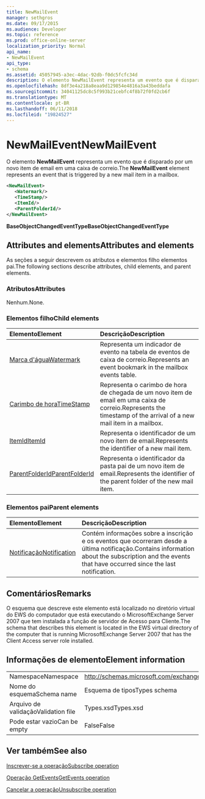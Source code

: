 ```yaml
---
title: NewMailEvent
manager: sethgros
ms.date: 09/17/2015
ms.audience: Developer
ms.topic: reference
ms.prod: office-online-server
localization_priority: Normal
api_name:
- NewMailEvent
api_type:
- schema
ms.assetid: 45057945-a3ec-4dac-92db-f0dc5fcfc34d
description: O elemento NewMailEvent representa um evento que é disparado por um novo item de email em uma caixa de correio.
ms.openlocfilehash: 8df3e4a218a8eaa9d129854e4816a3a43beddafa
ms.sourcegitcommit: 34041125dc8c5f993b21cebfc4f8b72f0fd2cb6f
ms.translationtype: MT
ms.contentlocale: pt-BR
ms.lasthandoff: 06/11/2018
ms.locfileid: "19824527"
---
```

# <a name="newmailevent"></a><span data-ttu-id="7ae27-103">NewMailEvent</span><span class="sxs-lookup"><span data-stu-id="7ae27-103">NewMailEvent</span></span>

<span data-ttu-id="7ae27-104">O elemento **NewMailEvent** representa um evento que é disparado por um novo item de email em uma caixa de correio.</span><span class="sxs-lookup"><span data-stu-id="7ae27-104">The **NewMailEvent** element represents an event that is triggered by a new mail item in a mailbox.</span></span> 
  
```xml
<NewMailEvent>
   <Watermark/>
   <TimeStamp/>
   <ItemId/>
   <ParentFolderId/>
</NewMailEvent>
```

 <span data-ttu-id="7ae27-105">**BaseObjectChangedEventType**</span><span class="sxs-lookup"><span data-stu-id="7ae27-105">**BaseObjectChangedEventType**</span></span>
## <a name="attributes-and-elements"></a><span data-ttu-id="7ae27-106">Attributes and elements</span><span class="sxs-lookup"><span data-stu-id="7ae27-106">Attributes and elements</span></span>

<span data-ttu-id="7ae27-107">As seções a seguir descrevem os atributos e elementos filho elementos pai.</span><span class="sxs-lookup"><span data-stu-id="7ae27-107">The following sections describe attributes, child elements, and parent elements.</span></span>
  
### <a name="attributes"></a><span data-ttu-id="7ae27-108">Atributos</span><span class="sxs-lookup"><span data-stu-id="7ae27-108">Attributes</span></span>

<span data-ttu-id="7ae27-109">Nenhum.</span><span class="sxs-lookup"><span data-stu-id="7ae27-109">None.</span></span>
  
### <a name="child-elements"></a><span data-ttu-id="7ae27-110">Elementos filho</span><span class="sxs-lookup"><span data-stu-id="7ae27-110">Child elements</span></span>

|<span data-ttu-id="7ae27-111">**Elemento**</span><span class="sxs-lookup"><span data-stu-id="7ae27-111">**Element**</span></span>|<span data-ttu-id="7ae27-112">**Descrição**</span><span class="sxs-lookup"><span data-stu-id="7ae27-112">**Description**</span></span>|
|:-----|:-----|
|[<span data-ttu-id="7ae27-113">Marca d'água</span><span class="sxs-lookup"><span data-stu-id="7ae27-113">Watermark</span></span>](watermark.md) <br/> |<span data-ttu-id="7ae27-114">Representa um indicador de evento na tabela de eventos de caixa de correio.</span><span class="sxs-lookup"><span data-stu-id="7ae27-114">Represents an event bookmark in the mailbox events table.</span></span>  <br/> |
|[<span data-ttu-id="7ae27-115">Carimbo de hora</span><span class="sxs-lookup"><span data-stu-id="7ae27-115">TimeStamp</span></span>](timestamp.md) <br/> |<span data-ttu-id="7ae27-116">Representa o carimbo de hora de chegada de um novo item de email em uma caixa de correio.</span><span class="sxs-lookup"><span data-stu-id="7ae27-116">Represents the timestamp of the arrival of a new mail item in a mailbox.</span></span>  <br/> |
|[<span data-ttu-id="7ae27-117">ItemId</span><span class="sxs-lookup"><span data-stu-id="7ae27-117">ItemId</span></span>](itemid.md) <br/> |<span data-ttu-id="7ae27-118">Representa o identificador de um novo item de email.</span><span class="sxs-lookup"><span data-stu-id="7ae27-118">Represents the identifier of a new mail item.</span></span>  <br/> |
|[<span data-ttu-id="7ae27-119">ParentFolderId</span><span class="sxs-lookup"><span data-stu-id="7ae27-119">ParentFolderId</span></span>](parentfolderid.md) <br/> |<span data-ttu-id="7ae27-120">Representa o identificador da pasta pai de um novo item de email.</span><span class="sxs-lookup"><span data-stu-id="7ae27-120">Represents the identifier of the parent folder of the new mail item.</span></span>  <br/> |
   
### <a name="parent-elements"></a><span data-ttu-id="7ae27-121">Elementos pai</span><span class="sxs-lookup"><span data-stu-id="7ae27-121">Parent elements</span></span>

|<span data-ttu-id="7ae27-122">**Elemento**</span><span class="sxs-lookup"><span data-stu-id="7ae27-122">**Element**</span></span>|<span data-ttu-id="7ae27-123">**Descrição**</span><span class="sxs-lookup"><span data-stu-id="7ae27-123">**Description**</span></span>|
|:-----|:-----|
|[<span data-ttu-id="7ae27-124">Notificação</span><span class="sxs-lookup"><span data-stu-id="7ae27-124">Notification</span></span>](notification-ex15websvcsotherref.md) <br/> |<span data-ttu-id="7ae27-125">Contém informações sobre a inscrição e os eventos que ocorreram desde a última notificação.</span><span class="sxs-lookup"><span data-stu-id="7ae27-125">Contains information about the subscription and the events that have occurred since the last notification.</span></span>  <br/> |
   
## <a name="remarks"></a><span data-ttu-id="7ae27-126">Comentários</span><span class="sxs-lookup"><span data-stu-id="7ae27-126">Remarks</span></span>

<span data-ttu-id="7ae27-127">O esquema que descreve este elemento está localizado no diretório virtual do EWS do computador que está executando o MicrosoftExchange Server 2007 que tem instalada a função de servidor de Acesso para Cliente.</span><span class="sxs-lookup"><span data-stu-id="7ae27-127">The schema that describes this element is located in the EWS virtual directory of the computer that is running MicrosoftExchange Server 2007 that has the Client Access server role installed.</span></span>
  
## <a name="element-information"></a><span data-ttu-id="7ae27-128">Informações de elemento</span><span class="sxs-lookup"><span data-stu-id="7ae27-128">Element information</span></span>

|||
|:-----|:-----|
|<span data-ttu-id="7ae27-129">Namespace</span><span class="sxs-lookup"><span data-stu-id="7ae27-129">Namespace</span></span>  <br/> |http://schemas.microsoft.com/exchange/services/2006/types  <br/> |
|<span data-ttu-id="7ae27-130">Nome do esquema</span><span class="sxs-lookup"><span data-stu-id="7ae27-130">Schema name</span></span>  <br/> |<span data-ttu-id="7ae27-131">Esquema de tipos</span><span class="sxs-lookup"><span data-stu-id="7ae27-131">Types schema</span></span>  <br/> |
|<span data-ttu-id="7ae27-132">Arquivo de validação</span><span class="sxs-lookup"><span data-stu-id="7ae27-132">Validation file</span></span>  <br/> |<span data-ttu-id="7ae27-133">Types.xsd</span><span class="sxs-lookup"><span data-stu-id="7ae27-133">Types.xsd</span></span>  <br/> |
|<span data-ttu-id="7ae27-134">Pode estar vazio</span><span class="sxs-lookup"><span data-stu-id="7ae27-134">Can be empty</span></span>  <br/> |<span data-ttu-id="7ae27-135">False</span><span class="sxs-lookup"><span data-stu-id="7ae27-135">False</span></span>  <br/> |
   
## <a name="see-also"></a><span data-ttu-id="7ae27-136">Ver também</span><span class="sxs-lookup"><span data-stu-id="7ae27-136">See also</span></span>



[<span data-ttu-id="7ae27-137">Inscrever-se a operação</span><span class="sxs-lookup"><span data-stu-id="7ae27-137">Subscribe operation</span></span>](subscribe-operation.md)
  
[<span data-ttu-id="7ae27-138">Operação GetEvents</span><span class="sxs-lookup"><span data-stu-id="7ae27-138">GetEvents operation</span></span>](getevents-operation.md)
  
[<span data-ttu-id="7ae27-139">Cancelar a operação</span><span class="sxs-lookup"><span data-stu-id="7ae27-139">Unsubscribe operation</span></span>](unsubscribe-operation.md)

